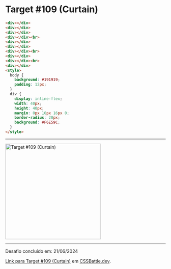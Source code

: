 # Target #109 (Curtain)

```HTML
<div></div>
<div></div>
<div></div>
<div></div><br>
<div></div>
<div></div>
<div></div><br>
<div></div>
<div></div><br>
<div></div>
<style>
  body {
    background: #191919;
    padding: 12px;
  }
  div {
    display: inline-flex;
    width: 40px;
    height: 40px;
    margin: 0px 16px 16px 0;
    border-radius: 20px;
    background: #F6E59C;
  }
</style>
```

---
<img src="https://cssbattle.dev/targets/109.png" title="Target #109 (Curtain)" width="300px">

---

Desafio concluído em: 21/06/2024

[Link para Target #109 (Curtain)](https://cssbattle.dev/play/109) em [CSSBattle.dev](https://cssbattle.dev/).